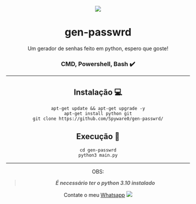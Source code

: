 <center>

![](https://camo.githubusercontent.com/71b837571c48af3aa60a73dbc9d5936aa359d78efbfa8a6743cbbbc16b80ef4d/68747470733a2f2f63646e2e646973636f72646170702e636f6d2f6174746163686d656e74732f3830353930323039333930363630383138362f3830353931333937323533353539303932322f74656e6f722e676966)
# gen-passwrd
Um gerador de senhas feito em python, espero que goste!
### CMD, Powershell, Bash ✔️
---
## Instalação 💻
```shell script
apt-get update && apt-get upgrade -y
apt-get install python git
git clone https://github.com/Spyware0/gen-passwrd/
```
## Execução 📂
```shell script
cd gen-passwrd
python3 main.py
```
---
OBS:
>  ***É necessário ter o python 3.10 instalado***

Contate o meu [Whatsapp](http://wa.me/559885267746)
![](https://camo.githubusercontent.com/71b837571c48af3aa60a73dbc9d5936aa359d78efbfa8a6743cbbbc16b80ef4d/68747470733a2f2f63646e2e646973636f72646170702e636f6d2f6174746163686d656e74732f3830353930323039333930363630383138362f3830353931333937323533353539303932322f74656e6f722e676966)
</center>
